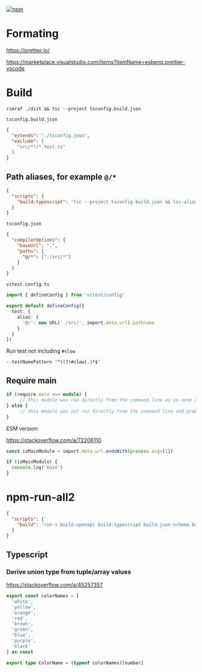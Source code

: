 [![npm](https://img.shields.io/npm/v/express.svg)](https://npmjs.com/package/express)

# Formating

https://prettier.io/


https://marketplace.visualstudio.com/items?itemName=esbenp.prettier-vscode

# Build

`rimraf ./dist && tsc --project tsconfig.build.json`

`tsconfig.build.json`

```json
{
  "extends": "./tsconfig.json",
  "exclude": [
    "src/**/*.test.ts"
  ]
}
```

## Path aliases, for example `@/*`

```json
{
  "scripts": {
    "build:typescript": "tsc --project tsconfig.build.json && tsc-alias"
  }
}
```

`tsconfig.json`

```json
{
  "compilerOptions": {
    "baseUrl": ".",
    "paths": {
      "@/*": ["./src/*"]
    }
  }
}
```

`vitest.config.ts`

```ts
import { defineConfig } from 'vitest/config'

export default defineConfig({
  test: {
    alias: {
      '@/': new URL('./src/', import.meta.url).pathname
    }
  }
})
```

Run test not including `#slow`

`--testNamePattern '^((?!#slow).)*$'`

## Require main

```ts
if (require.main === module) {
     // this module was run directly from the command line as in node xxx.js
} else {
     // this module was not run directly from the command line and probably loaded by something else
}
```

ESM version: 

https://stackoverflow.com/a/72206110

```ts
const isMainModule = import.meta.url.endsWith(process.argv[1])

if (isMainModule) {
  console.log('main')
}
```

# npm-run-all2

```json
{
  "scripts": {
    "build": "run-s build:openapi build:typescript build:json-schema build:union-types"
  }
}
```

## Typescript 

### Derive union type from tuple/array values

https://stackoverflow.com/a/45257357

```ts
export const colorNames = [
  'white',
  'yellow',
  'orange',
  'red',
  'brown',
  'green',
  'blue',
  'purple',
  'black'
] as const

export type ColorName = (typeof colorNames)[number]
```
